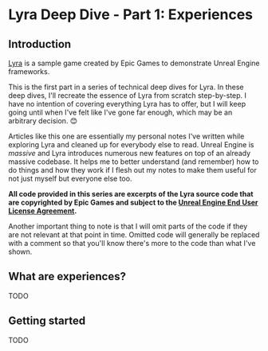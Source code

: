 # Lyra Deep Dive - Part 1: Experiences

## Introduction
[Lyra](https://docs.unrealengine.com/5.1/en-US/lyra-sample-game-in-unreal-engine/) is a sample game created by Epic Games to demonstrate Unreal Engine frameworks.

This is the first part in a series of technical deep dives for Lyra. In these deep dives, I'll recreate the essence of Lyra from scratch step-by-step. I have no intention of 
covering everything Lyra has to offer, but I will keep going until when I've felt like I've gone far enough, which may be an arbitrary decision. 😊

Articles like this one are essentially my personal notes I've written while exploring Lyra and cleaned up for everybody else to read. Unreal Engine is *massive* and Lyra introduces
numerous new features on top of an already massive codebase. It helps me to better understand (and remember) how to do things and how they work if I flesh out my notes to make them
useful for not just myself but everyone else too.

**All code provided in this series are excerpts of the Lyra source code that are copyrighted by Epic Games and subject to the 
[Unreal Engine End User License Agreement](https://www.unrealengine.com/en-US/eula/unreal).**

Another important thing to note is that I will omit parts of the code if they are not relevant at that point in time. Omitted code will generally be replaced with a comment so that
you'll know there's more to the code than what I've shown.

## What are experiences?
TODO

## Getting started
TODO
